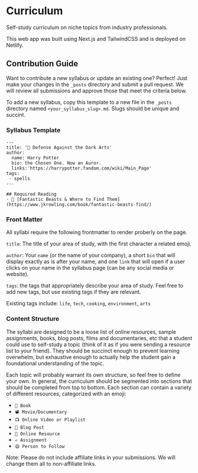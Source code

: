 # Curriculum

Self-study curriculum on niche topics from industry professionals. 

This web app was built using Next.js and TailwindCSS and is deployed on Netlify. 

## Contribution Guide
Want to contribute a new syllabus or update an existing one? Perfect! Just make your changes in the `_posts` directory and submit a pull request. We will review all submissions and approve those that meet the criteria below. 

To add a new syllabus, copy this template to a new file in the `_posts` directory named `<your_syllabus_slug>.md`. Slugs should be unique and succint. 

### Syllabus Template
```
---
title: '🧙 Defense Against the Dark Arts'
author:
  name: Harry Potter
  bio: the Chosen One. Now an Auror.
  links:'https://harrypotter.fandom.com/wiki/Main_Page'
tags:
 - spells
---

## Required Reading
- 📖 [Fantastic Beasts & Where to Find Them](https://www.jkrowling.com/book/fantastic-beasts-find/)
```

### Front Matter
All syllabi require the following frontmatter to render proberly on the page. 

`title`: The title of your area of study, with the first character a related emoji. 

`author`: Your `name` (or the name of your company), a short `bio` that will display exactly as is after your name, and one `link` that will open if a user clicks on your name in the syllabus page (can be any social media or website).

`tags`: the tags that appropriately describe your area of study. Feel free to add new tags, but use existing tags if they are relevant. 

Existing tags include: `life`, `tech`, `cooking`, `environment`, `arts`

### Content Structure
The syllabi are designed to be a loose list of online resources, sample assignments, books, blog posts, films and documentaries, etc that a student could use to self-study a topic (think of it as if you were sending a resource list to your friend). They should be succinct enough to prevent learning overwhelm, but exhaustive enough to actually help the student gain a foundational understanding of the topic. 

Each topic will probably warrant its own structure, so feel free to define your own. In general, the curriculum should be segmented into sections that should be completed from top to bottom. Each section can contain a variety of different resources, categorized with an emoji:

- `📖 Book`
- `📽️ Movie/Documentary`
- `📺 Online Video or Playlist`
- `📝 Blog Post`
- `🔗 Online Resource`
- `✍️ Assignment`
- `😄 Person to Follow`

Note: Please do not include affiliate links in your submissions. We will change them all to non-affiliate links. 
